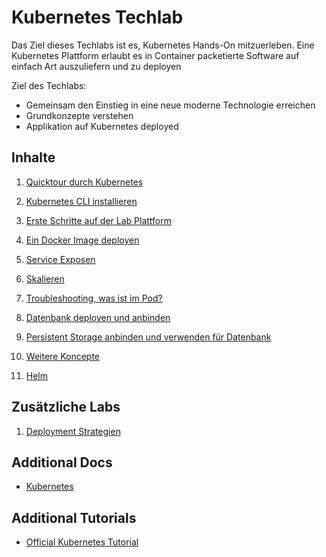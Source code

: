 # Kubernetes Techlab

Das Ziel dieses Techlabs ist es, Kubernetes Hands-On mitzuerleben. Eine Kubernetes Plattform erlaubt es in Container packetierte Software auf einfach Art auszuliefern und zu deployen

Ziel des Techlabs:
* Gemeinsam den Einstieg in eine neue moderne Technologie erreichen
* Grundkonzepte verstehen
* Applikation auf Kubernetes deployed


## Inhalte

1. [Quicktour durch Kubernetes](labs/01_quicktour.md)
1. [Kubernetes CLI installieren](labs/02_cli.md)
1. [Erste Schritte auf der Lab Plattform](labs/03_first_steps.md)
1. [Ein Docker Image deployen](labs/04_deploy_dockerimage.md)
1. [Service Exposen](labs/05_expose_service.md)
1. [Skalieren](labs/06_scale.md)
1. [Troubleshooting, was ist im Pod?](labs/07_troubleshooting_ops.md)
1. [Datenbank deployen und anbinden](labs/08_database.md)
1. [Persistent Storage anbinden und verwenden für Datenbank](labs/09_persistent_storage.md)
1. [Weitere Koncepte](labs/10_additional_concepts.md)


1. [Helm](labs/13_helm.md)


## Zusätzliche Labs
1. [Deployment Strategien](labs/21_deployment_strategies.md)


## Additional Docs
* [Kubernetes](https://kubernetes.io/docs/home/?path=users&persona=app-developer&level=foundational)


## Additional Tutorials
* [Official Kubernetes Tutorial](https://kubernetes.io/docs/tutorials/)